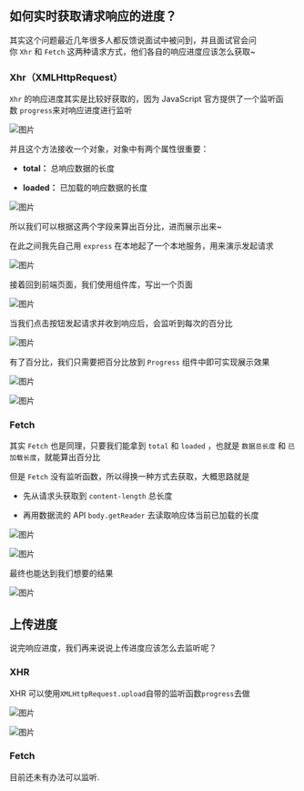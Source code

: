 ## 如何实时获取请求响应的进度？

其实这个问题最近几年很多人都反馈说面试中被问到，并且面试官会问你 `Xhr` 和 `Fetch` 这两种请求方式，他们各自的响应进度应该怎么获取~

### Xhr（XMLHttpRequest）

`Xhr` 的响应进度其实是比较好获取的，因为 JavaScript 官方提供了一个监听函数 `progress`来对响应进度进行监听

![图片](https://qn.huat.xyz/mac/202407142230883.webp)

 

并且这个方法接收一个对象，对象中有两个属性很重要：

-   **total：** 总响应数据的长度
    
-   **loaded：** 已加载的响应数据的长度
    

![图片](https://qn.huat.xyz/mac/202407142230898.webp)



所以我们可以根据这两个字段来算出百分比，进而展示出来~

在此之间我先自己用 `express` 在本地起了一个本地服务，用来演示发起请求

![图片](https://qn.huat.xyz/mac/202407142231890.webp)

  

接着回到前端页面，我们使用组件库，写出一个页面

![图片](https://qn.huat.xyz/mac/202407142231734.webp)

当我们点击按钮发起请求并收到响应后，会监听到每次的百分比

![图片](https://qn.huat.xyz/mac/202407142231480.gif)



有了百分比，我们只需要把百分比放到 `Progress` 组件中即可实现展示效果

![图片](https://qn.huat.xyz/mac/202407142231570.webp)



![图片](https://qn.huat.xyz/mac/202407142231705.gif)



  

### Fetch

其实 `Fetch` 也是同理，只要我们能拿到 `total` 和 `loaded` ，也就是 `数据总长度` 和 `已加载长度`，就能算出百分比

但是 `Fetch` 没有监听函数，所以得换一种方式去获取，大概思路就是

-   先从请求头获取到 `content-length` 总长度
    
-   再用数据流的 API `body.getReader` 去读取响应体当前已加载的长度
    

![图片](https://qn.huat.xyz/mac/202407142232071.webp)

  

![图片](https://qn.huat.xyz/mac/202407142232747.webp)



最终也能达到我们想要的结果

![图片](https://qn.huat.xyz/mac/202407142232467.gif)



  

## 上传进度

说完响应进度，我们再来说说上传进度应该怎么去监听呢？

### XHR

XHR 可以使用`XMLHttpRequest.upload`自带的监听函数`progress`去做

![图片](https://qn.huat.xyz/mac/202407142232327.webp)

![图片](https://qn.huat.xyz/mac/202407142233129.webp)



### Fetch

目前还未有办法可以监听.
